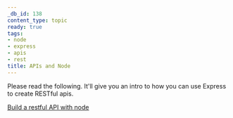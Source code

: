 ```yaml
---
_db_id: 138
content_type: topic
ready: true
tags:
- node
- express
- apis
- rest
title: APIs and Node
---
```


Please read the following. It'll give you an intro to how you can use Express to create RESTful apis.

[Build a restful API with node](https://medium.com/@purposenigeria/build-a-restful-api-with-node-js-and-express-js-d7e59c7a3dfb)